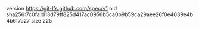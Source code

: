 version https://git-lfs.github.com/spec/v1
oid sha256:7c0fa1d13d79ff825d417ac0956b5ca0b9b59ca29aee26f0e4039e4b4b6f7a27
size 225
